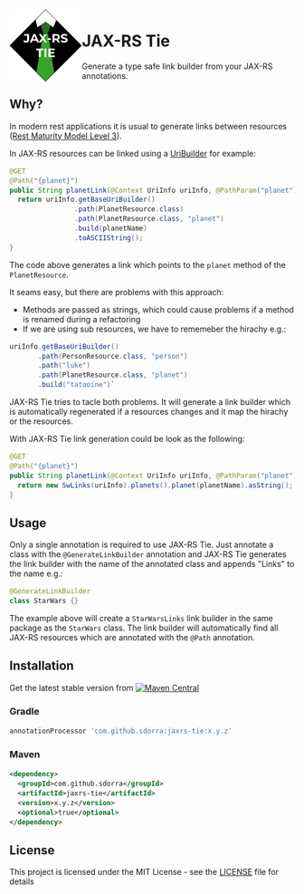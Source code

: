 <img align="left" alt="JAX-RS Tie" src="images/logo.png" width="128" height="128" />

# JAX-RS Tie

Generate a type safe link builder from your JAX-RS annotations.

## Why?

In modern rest applications it is usual to generate links between resources ([Rest Maturity Model Level 3](https://martinfowler.com/articles/richardsonMaturityModel.html#level3)).

In JAX-RS resources can be linked using a [UriBuilder](https://docs.oracle.com/javaee/7/api/javax/ws/rs/core/UriBuilder.html) for example:

```java
@GET
@Path("{planet}")
public String planetLink(@Context UriInfo uriInfo, @PathParam("planet") String planetName) {
  return uriInfo.getBaseUriBuilder()
                .path(PlanetResource.class)
                .path(PlanetResource.class, "planet")
                .build(planetName)
                .toASCIIString();
}
```

The code above generates a link which points to the `planet` method of the `PlanetResource`.

It seams easy, but there are problems with this approach:

* Methods are passed as strings, which could cause problems if a method is renamed during a refactoring
* If we are using sub resources, we have to rememeber the hirachy e.g.: 

```java
uriInfo.getBaseUriBuilder()
       .path(PersonResource.class, "person")
       .path("luke")
       .path(PlanetResource.class, "planet")
       .build("tatooine")`
```

JAX-RS Tie tries to tacle both problems.
It will generate a link builder which is automatically regenerated if a resources changes 
and it map the hirachy or the resources.

With JAX-RS Tie link generation could be look as the following:

```java
@GET
@Path("{planet}")
public String planetLink(@Context UriInfo uriInfo, @PathParam("planet") String planetName) {
  return new SwLinks(uriInfo).planets().planet(planetName).asString();
}
``` 

## Usage

Only a single annotation is required to use JAX-RS Tie.
Just annotate a class with the `@GenerateLinkBuilder` annotation and JAX-RS Tie generates the link builder
with the name of the annotated class and appends "Links" to the name e.g.: 

```java
@GenerateLinkBuilder
class StarWars {}
```

The example above will create a `StarWarsLinks` link builder in the same package as the `StarWars` class.
The link builder will automatically find all JAX-RS resources which are annotated with the `@Path` annotation.

## Installation

Get the latest stable version from [![Maven Central](https://img.shields.io/maven-central/v/com.github.sdorra/jaxrs-tie.svg)](https://search.maven.org/search?q=g:com.github.sdorra%20a:jaxrs-tie)

### Gradle

```groovy
annotationProcessor 'com.github.sdorra:jaxrs-tie:x.y.z'
```

### Maven

```xml
<dependency>
  <groupId>com.github.sdorra</groupId>
  <artifactId>jaxrs-tie</artifactId>
  <version>x.y.z</version>
  <optional>true</optional>
</dependency>
```

## License

This project is licensed under the MIT License - see the [LICENSE](LICENSE) file for details
